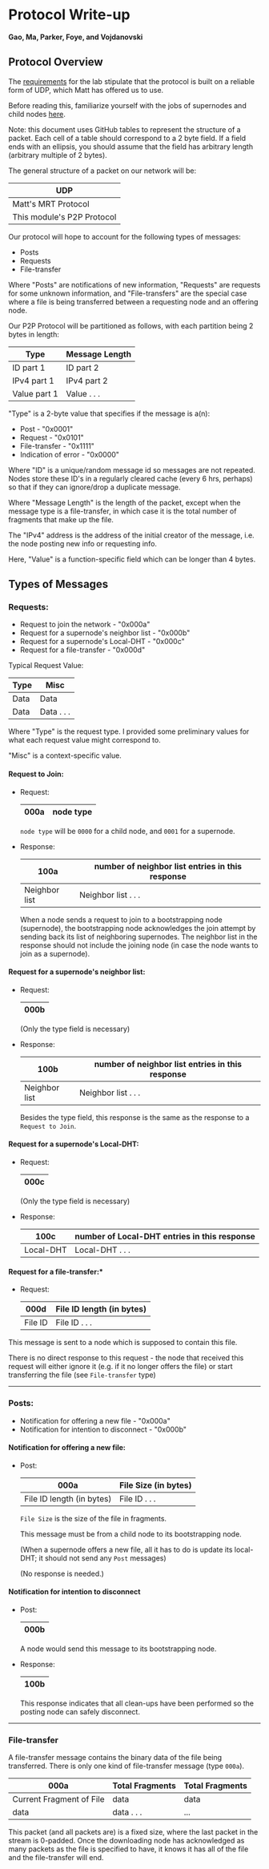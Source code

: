 # Protocol Write-up

**Gao, Ma, Parker, Foye, and Vojdanovski**

## Protocol Overview

The [requirements](https://canvas.dartmouth.edu/courses/39576/assignments/234934) for the lab
stipulate that the protocol is built on a reliable form of UDP, which Matt has
offered us to use.

Before reading this, familiarize yourself with the jobs of supernodes and child
nodes [here](https://gitlab.cs.dartmouth.edu/hyperistic/cosc-60-final-project/blob/master/Structure.md).

Note: this document uses GitHub tables to represent the structure of a packet. Each cell
of a table should correspond to a 2 byte field. If a field ends with an ellipsis, you
should assume that the field has arbitrary length (arbitrary multiple of 2 bytes).

The general structure of a packet on our network will be:

| UDP  |
| ---- |
| Matt's MRT Protocol |
| This module's P2P Protocol |

Our protocol will hope to account for the following types of messages:

*  Posts
*  Requests
*  File-transfer

Where "Posts" are notifications of new information, "Requests" are
requests for some unknown information, and "File-transfers" are the special case
where a file is being transferred between a requesting node and an offering node.

Our P2P Protocol will be partitioned as follows, with each partition 
being 2 bytes in length:

| Type | Message Length |
| ---- | ---- |
| ID part 1 | ID part 2 |
| IPv4 part 1 | IPv4 part 2 | 
| Value part 1| Value . . . |

"Type" is a 2-byte value that specifies if the message is a(n):

*  Post - "0x0001"
*  Request - "0x0101"
*  File-transfer - "0x1111"
*  Indication of error - "0x0000"

Where "ID" is a unique/random message id so messages are not repeated. 
Nodes store these ID's in a regularly cleared cache (every 6 hrs, perhaps) so that
if they can ignore/drop a duplicate message.

Where "Message Length" is the length of the packet, except when the message type is
a file-transfer, in which case it is the total number of fragments that make up the file.

The "IPv4" address is the address of the initial creator of the message, i.e. the 
node posting new info or requesting info.

Here, "Value" is a function-specific field which can be longer than 4 bytes.

## Types of Messages

### Requests:

* Request to join the network - "0x000a"
* Request for a supernode's neighbor list - "0x000b"
* Request for a supernode's Local-DHT - "0x000c"
* Request for a file-transfer - "0x000d"

Typical Request Value:

| Type | Misc |
| ---- | ---- |
| Data | Data |
| Data | Data . . . |

Where "Type" is the request type. I provided some preliminary values for what
each request value might correspond to.

"Misc" is a context-specific value.

#### Request to Join:

* Request:

  | 000a | node type |
  | ---- | ---- |

  `node type` will be `0000` for a child node, and `0001` for a supernode.

* Response:

  | 100a | number of neighbor list entries in this response |
  | ---- | ---- |
  | Neighbor list | Neighbor list . . . |

  When a node sends a request to join to a bootstrapping node (supernode), the bootstrapping node acknowledges the join attempt by sending back its list of neighboring supernodes.
  The neighbor list in the response should not include the joining node (in case the node wants to join as a supernode).

#### Request for a supernode's neighbor list:

* Request:

  | 000b |
  | ---- |
  
  (Only the type field is necessary)


* Response:

  | 100b | number of neighbor list entries in this response |
  | ---- | ---- |
  | Neighbor list | Neighbor list . . . |

  Besides the type field, this response is the same as the response to a `Request to Join`.
  
#### Request for a supernode's Local-DHT:

* Request:

  | 000c |
  | ---- |
  
  (Only the type field is necessary)


* Response:

  | 100c | number of Local-DHT entries in this response |
  | ---- | ---- |
  | Local-DHT | Local-DHT . . . |


#### Request for a file-transfer:*

* Request:

  | 000d | File ID length (in bytes) |
  | ---- | ---- |
  | File ID | File ID . . . |

This message is sent to a node which is supposed to contain this file. 

There is no direct response to this request - the node that received this request will either ignore it (e.g. if it no longer offers the file) or start transferring the file (see `File-transfer` type)

---

### Posts:

* Notification for offering a new file - "0x000a"
* Notification for intention to disconnect - "0x000b"

#### Notification for offering a new file:

* Post:

  | 000a | File Size (in bytes) |
  | ---- | ---- |
  | File ID length (in bytes) | File ID . . . |

  `File Size` is the size of the file in fragments.

  This message must be from a child node to its bootstrapping node.
  
  (When a supernode offers a new file, all it has to do is update its local-DHT; it should not send any `Post` messages)

  (No response is needed.)

  

#### Notification for intention to disconnect

* Post:

  | 000b |
  | ---- |

  A node would send this message to its bootstrapping node.
  
* Response:

  | 100b |
  | ---- |

  This response indicates that all clean-ups have been performed so the posting node can safely disconnect.

---

### File-transfer

A file-transfer message contains the binary data of the file being transferred.
There is only one kind of file-transfer message (type `000a`).

| 000a | Total Fragments | Total Fragments |
| ---- | ---- | ---- |
| Current Fragment of File | data | data |
| data | data . . . | ... |

This packet (and all packets are) is a fixed size, where the last packet in the stream is 0-padded. 
Once the downloading node has acknowledged as many packets as the file is specified to have,
it knows it has all of the file and the file-transfer will end.


